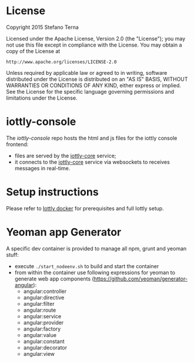 # License

Copyright 2015 Stefano Terna

Licensed under the Apache License, Version 2.0 (the "License");
you may not use this file except in compliance with the License.
You may obtain a copy of the License at

    http://www.apache.org/licenses/LICENSE-2.0

Unless required by applicable law or agreed to in writing, software
distributed under the License is distributed on an "AS IS" BASIS,
WITHOUT WARRANTIES OR CONDITIONS OF ANY KIND, either express or implied.
See the License for the specific language governing permissions and
limitations under the License.

# iottly-console
The *iottly-console* repo hosts the html and js files for the iottly console frontend:
- files are served by the [iottly-core](https://github.com/iottly/iottly-core) service;
- it connects to the [iottly-core](https://github.com/iottly/iottly-core) service via websockets to receives messages in real-time.


# Setup instructions

Please refer to [Iottly docker](https://github.com/iottly/iottly-docker) for prerequisites and full Iottly setup.

# Yeoman app Generator

A specific dev container is provided to manage all npm, grunt and yeoman stuff:
- execute `./start_nodeenv.sh` to build and start the container
- from within the container use following expressions for yeoman to generate web app components (https://github.com/yeoman/generator-angular):
  - angular:controller
  - angular:directive
  - angular:filter
  - angular:route
  - angular:service
  - angular:provider
  - angular:factory
  - angular:value
  - angular:constant
  - angular:decorator
  - angular:view